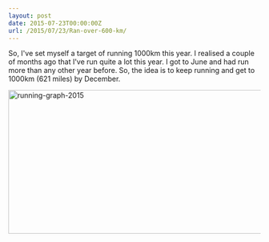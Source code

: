 ```yaml
---
layout: post
date: 2015-07-23T00:00:00Z
url: /2015/07/23/Ran-over-600-km/
---
```


So, I've set myself a target of running 1000km this year. I realised a couple of months ago that I've run quite a lot this year. I got to June and had run more than any other year before. So, the idea is to keep running and get to 1000km (621 miles) by December.

<a data-flickr-embed="true" href="https://www.flickr.com/photos/kabads/19761324618/in/datetaken-public/" title="running-graph-2015"><img src="https://farm1.staticflickr.com/507/19761324618_0c0f3c1fa0_z.jpg" width="519" height="287" alt="running-graph-2015"></a><script async src="//embedr.flickr.com/assets/client-code.js" charset="utf-8"></script>